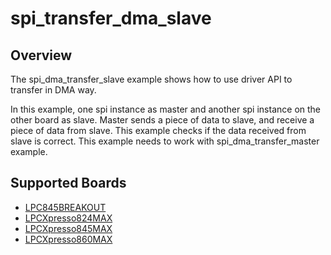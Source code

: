 # spi_transfer_dma_slave

## Overview
The spi_dma_transfer_slave example shows how to use driver API to transfer in DMA way.  

In this example, one spi instance as master and another spi instance on the other board as slave. 
Master sends a piece of data to slave, and receive a piece of data from slave. This example checks
if the data received from slave is correct. This example needs to work with spi_dma_transfer_master 
example.

## Supported Boards
- [LPC845BREAKOUT](../../../../_boards/lpc845breakout/driver_examples/spi/transfer_dma/slave/example_board_readme.md)
- [LPCXpresso824MAX](../../../../_boards/lpcxpresso824max/driver_examples/spi/transfer_dma/slave/example_board_readme.md)
- [LPCXpresso845MAX](../../../../_boards/lpcxpresso845max/driver_examples/spi/transfer_dma/slave/example_board_readme.md)
- [LPCXpresso860MAX](../../../../_boards/lpcxpresso860max/driver_examples/spi/transfer_dma/slave/example_board_readme.md)

